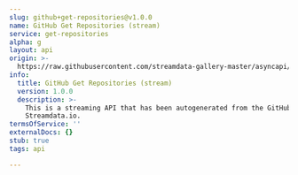```yaml
---
slug: github+get-repositories@v1.0.0
name: GitHub Get Repositories (stream)
service: get-repositories
alpha: g
layout: api
origin: >-
  https://raw.githubusercontent.com/streamdata-gallery-master/asyncapi/master/_listings/github/github-get-repositories-stream-async.md
info:
  title: GitHub Get Repositories (stream)
  version: 1.0.0
  description: >-
    This is a streaming API that has been autogenerated from the GitHub using
    Streamdata.io.
termsOfService: ''
externalDocs: {}
stub: true
tags: api

---
```

